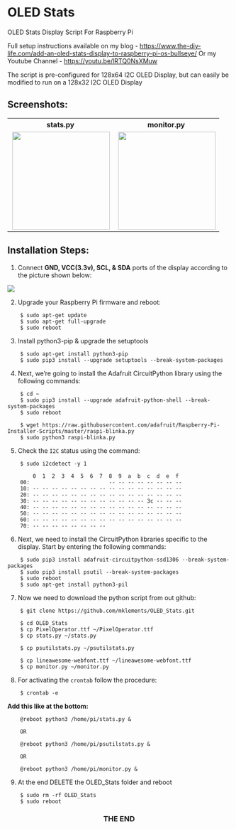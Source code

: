 # OLED Stats

OLED Stats Display Script For Raspberry Pi

Full setup instructions available on my blog - https://www.the-diy-life.com/add-an-oled-stats-display-to-raspberry-pi-os-bullseye/
Or my Youtube Channel - https://youtu.be/lRTQ0NsXMuw

The script is pre-configured for 128x64 I2C OLED Display, but can easily be modified to run on a 128x32 I2C OLED Display

## Screenshots:

<table align="center" style="margin: 0px auto;">
  <tr>
    <th>stats.py</th>
    <th>monitor.py</th>
  </tr>
  <tr>
    <td><img align="right" src="https://i.ytimg.com/vi/lRTQ0NsXMuw/hq720.jpg?sqp=-oaymwEcCOgCEMoBSFXyq4qpAw4IARUAAIhCGAFwAcABBg==&rs=AOn4CLA2eFunUPnMf_Cveih2-b_JEXZxig" height="220"></img></td>
    <td><img align="right" src="https://i.ytimg.com/vi/94ZjxjmhBrY/hq720.jpg?sqp=-oaymwEcCOgCEMoBSFXyq4qpAw4IARUAAIhCGAFwAcABBg==&rs=AOn4CLBTY9ptxf2VqzErucUVVxqmK3Pw6g" height="220"></img></td>
  </tr>
  </table>

## Installation Steps:

1. Connect **GND, VCC(3.3v), SCL, & SDA** ports of the display according to the picture shown below:

<img src="https://www.the-diy-life.com/wp-content/uploads/2021/11/Screenshot-2021-11-14-at-22.16.39-1024x576.jpg">

2. Upgrade your Raspberry Pi firmware and reboot:

```shell
    $ sudo apt-get update
    $ sudo apt-get full-upgrade
    $ sudo reboot
```

3. Install python3-pip & upgrade the setuptools

```shell
    $ sudo apt-get install python3-pip
    $ sudo pip3 install --upgrade setuptools --break-system-packages
```

4. Next, we’re going to install the Adafruit CircuitPython library using the following commands:

```shell
    $ cd ~
    $ sudo pip3 install --upgrade adafruit-python-shell --break-system-packages
    $ sudo reboot

    $ wget https://raw.githubusercontent.com/adafruit/Raspberry-Pi-Installer-Scripts/master/raspi-blinka.py
    $ sudo python3 raspi-blinka.py
```

5. Check the `I2C` status using the command:

```shell
    $ sudo i2cdetect -y 1

        0  1  2  3  4  5  6  7  8  9  a  b  c  d  e  f
    00:                         -- -- -- -- -- -- -- --
    10: -- -- -- -- -- -- -- -- -- -- -- -- -- -- -- --
    20: -- -- -- -- -- -- -- -- -- -- -- -- -- -- -- --
    30: -- -- -- -- -- -- -- -- -- -- -- -- 3c -- -- --
    40: -- -- -- -- -- -- -- -- -- -- -- -- -- -- -- --
    50: -- -- -- -- -- -- -- -- -- -- -- -- -- -- -- --
    60: -- -- -- -- -- -- -- -- -- -- -- -- -- -- -- --
    70: -- -- -- -- -- -- -- --
```

6. Next, we need to install the CircuitPython libraries specific to the display. Start by entering the following commands:

```shell
    $ sudo pip3 install adafruit-circuitpython-ssd1306 --break-system-packages
    $ sudo pip3 install psutil --break-system-packages
    $ sudo reboot
    $ sudo apt-get install python3-pil
```

7. Now we need to download the python script from out github:

```shell
    $ git clone https://github.com/mklements/OLED_Stats.git

    $ cd OLED_Stats
    $ cp PixelOperator.ttf ~/PixelOperator.ttf
    $ cp stats.py ~/stats.py
    
    $ cp psutilstats.py ~/psutilstats.py
    
    $ cp lineawesome-webfont.ttf ~/lineawesome-webfont.ttf
    $ cp monitor.py ~/monitor.py

```

8. For activating the `crontab` follow the procedure:

```shell
    $ crontab -e
```

**Add this like at the bottom:**

```
    @reboot python3 /home/pi/stats.py &

    OR
    
    @reboot python3 /home/pi/psutilstats.py &
    
    OR

    @reboot python3 /home/pi/monitor.py &
```

9. At the end DELETE the OLED_Stats folder and reboot

```shell
    $ sudo rm -rf OLED_Stats
    $ sudo reboot
```

<h3><p align="center">THE  END</p></h3>

